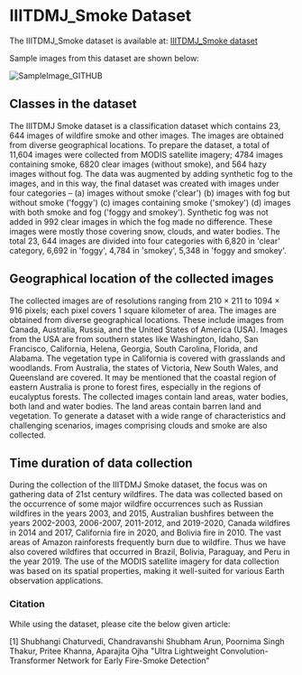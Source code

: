# IIITDMJ_Smoke Dataset

The IIITDMJ_Smoke dataset is available at: [IIITDMJ_Smoke dataset](https://drive.google.com/drive/folders/1FgczfnAUZSY0TVJAEGCHOsK6RRB11OXv)

Sample images from this dataset are shown below:

![SampleImage_GITHUB](https://github.com/user-attachments/assets/44d4eddb-0c1c-40c3-954d-99deec7448e9)

## Classes in the dataset
The IIITDMJ Smoke dataset is a classification dataset which contains 23, 644 images of wildfire smoke and other images. The images are obtained from diverse geographical locations. To prepare the dataset, a total of 11,604 images were collected from MODIS satellite imagery; 4784 images containing smoke, 6820 clear images (without smoke), and 564 hazy images without fog. The data was augmented by adding synthetic fog to the images, and in this way, the final dataset was created with images under four categories – (a) images without smoke ('clear') (b) images with fog but without smoke ('foggy') (c) images containing smoke ('smokey') (d) images with both smoke and fog ('foggy and smokey'). Synthetic fog was not added in 992 clear images in which the fog made no difference. These images were mostly those covering snow, clouds, and water bodies. The total 23, 644 images are divided into four categories with 6,820 in 'clear' category, 6,692 in 'foggy', 4,784 in 'smokey', 5,348 in 'foggy and smokey'.

## Geographical location of the collected images
The collected images are of resolutions ranging from 210 × 211 to 1094 × 916 pixels; each pixel covers 1 square kilometer of area. The images are obtained from diverse geographical locations. These include images from Canada, Australia, Russia, and the United States of America (USA). Images from the USA are from southern states like Washington, Idaho, San Francisco, California, Helena, Georgia, South Carolina, Florida, and Alabama. The vegetation type in California is covered with grasslands and woodlands. From Australia, the states of Victoria, New South Wales, and Queensland are covered. It may be mentioned that the coastal region of eastern Australia is prone to forest fires, especially in the regions of eucalyptus forests. The collected images contain land areas, water bodies, both land and water bodies. The land areas contain barren land and vegetation. To generate a dataset with a wide range of characteristics and challenging scenarios, images comprising clouds and smoke are also collected.

## Time duration of data collection
During the collection of the IIITDMJ Smoke dataset, the focus was on gathering data of 21st century wildfires. The data was collected based on the occurrence of some major wildfire occurrences such as Russian wildfires in the years 2003, and 2015, Australian bushfires between the years 2002-2003, 2006-2007, 2011-2012, and 2019-2020, Canada wildfires in 2014 and 2017, California fire in 2020, and Bolivia fire in 2010. The vast areas of Amazon rainforests frequently burn due to wildfire. Thus we have also covered wildfires that occurred in Brazil, Bolivia, Paraguay, and Peru in the year 2019. The use of the MODIS satellite imagery for data collection was based on its spatial properties, making it well-suited for various Earth observation applications.

### Citation
While using the dataset, please cite the below given article:

[1] Shubhangi Chaturvedi, Chandravanshi Shubham Arun, Poornima Singh Thakur, Pritee Khanna, Aparajita Ojha "Ultra Lightweight Convolution-Transformer Network for Early Fire-Smoke Detection"
